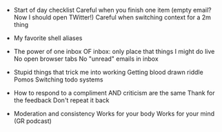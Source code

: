 - Start of day checklist
  Careful when you finish one item (empty email? Now I should open TWitter!)
  Careful when switching context for a 2m thing

- My favorite shell aliases

- The power of one inbox
  OF inbox: only place that things I might do live
  No open browser tabs
  No "unread" emails in inbox
   
- Stupid things that trick me into working
  Getting blood drawn riddle
  Pomos
  Switching todo systems

- How to respond to a compliment AND criticism are the same
  Thank for the feedback
  Don't repeat it back


- Moderation and consistency
  Works for your body
  Works for your mind (GR podcast)

